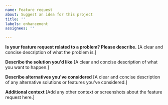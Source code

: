 ```yaml
---
name: Feature request
about: Suggest an idea for this project
title: ''
labels: enhancement
assignees: ''

---
```


**Is your feature request related to a problem? Please describe.**
[A clear and concise description of what the problem is.]

**Describe the solution you'd like**
[A clear and concise description of what you want to happen.]

**Describe alternatives you've considered**
[A clear and concise description of any alternative solutions or features you've
considered.]

**Additional context**
[Add any other context or screenshots about the feature request here.]
